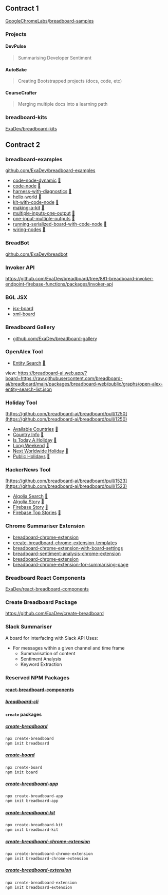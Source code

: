 ## Contract 1

[GoogleChromeLabs](https://github.com/GoogleChromeLabs)/[breadboard-samples](https://github.com/GoogleChromeLabs/breadboard-samples)

### Projects

#### DevPulse

> Summarising Developer Sentiment

#### AutoBake

> Creating Bootstrapped projects (docs, code, etc)

#### CourseCrafter

> Merging multiple docs into a learning path

### breadboard-kits

[ExaDev/breadboard-kits](https://github.com/ExaDev/breadboard-kits)

## Contract 2

### breadboard-examples

[github.com/ExaDev/breadboard-examples](https://github.com/ExaDev/breadboard-examples)

- [code-node-dynamic](https://github.com/ExaDev/breadboard-examples/tree/main/src/examples/code-node-dynamic)
  [🔗](https://breadboard-ai.web.app/?mode=list&board=https://raw.githubusercontent.com/ExaDev/breadboard-examples/main/src/examples/code-node-dynamic/graph.json)
- [code-node](https://github.com/ExaDev/breadboard-examples/tree/main/src/examples/code-node)
  [🔗](https://breadboard-ai.web.app/?mode=list&board=https://raw.githubusercontent.com/ExaDev/breadboard-examples/main/src/examples/code-node/graph.json)
- [harness-with-diagnostics](https://github.com/ExaDev/breadboard-examples/tree/main/src/examples/harness-with-diagnostics)
  [🔗](https://breadboard-ai.web.app/?mode=list&board=https://raw.githubusercontent.com/ExaDev/breadboard-examples/main/src/examples/harness-with-diagnostics/graph.json)
- [hello-world](https://github.com/ExaDev/breadboard-examples/tree/main/src/examples/hello-world)
  [🔗](https://breadboard-ai.web.app/?mode=list&board=https://raw.githubusercontent.com/ExaDev/breadboard-examples/main/src/examples/hello-world/graph.json)
- [kit-with-code-node](https://github.com/ExaDev/breadboard-examples/tree/main/src/examples/kit-with-code-node)
  [🔗](https://breadboard-ai.web.app/?mode=list&board=https://raw.githubusercontent.com/ExaDev/breadboard-examples/main/src/examples/kit-with-code-node/graph.json)
- [making-a-kit](https://github.com/ExaDev/breadboard-examples/tree/main/src/examples/making-a-kit)
  [🔗](https://breadboard-ai.web.app/?mode=list&board=https://raw.githubusercontent.com/ExaDev/breadboard-examples/main/src/examples/making-a-kit/graph.json)
- [multiple-inputs-one-output](https://github.com/ExaDev/breadboard-examples/tree/main/src/examples/multiple-inputs-one-output)
  [🔗](https://breadboard-ai.web.app/?mode=list&board=https://raw.githubusercontent.com/ExaDev/breadboard-examples/main/src/examples/multiple-inputs-one-output/graph.json)
- [one-input-multiple-outputs](https://github.com/ExaDev/breadboard-examples/tree/main/src/examples/one-input-multiple-outputs)
  [🔗](https://breadboard-ai.web.app/?mode=list&board=https://raw.githubusercontent.com/ExaDev/breadboard-examples/main/src/examples/one-input-multiple-outputs/graph.json)
- [running-serialized-board-with-code-node](https://github.com/ExaDev/breadboard-examples/tree/main/src/examples/running-serialized-board-with-code-node)
  [🔗](https://breadboard-ai.web.app/?mode=list&board=https://raw.githubusercontent.com/ExaDev/breadboard-examples/main/src/examples/running-serialized-board-with-code-node/graph.json)
- [wiring-nodes](https://github.com/ExaDev/breadboard-examples/tree/main/src/examples/wiring-nodes)
  [🔗](https://breadboard-ai.web.app/?mode=list&board=https://raw.githubusercontent.com/ExaDev/breadboard-examples/main/src/examples/wiring-nodes/graph.json)

### BreadBot

[github.com/ExaDev/breadbot](https://github.com/ExaDev/breadbot/branches)

### Invoker API

https://github.com/ExaDev/breadboard/tree/881-breadboard-invoker-endpoint-firebase-functions/packages/invoker-api

### BGL JSX

- [jsx-board](https://github.com/ExaDev/breadboard/tree/jsx-board/packages/jsx-board)
- [xml-board](https://github.com/ExaDev/breadboard/tree/xml-board/packages/xml)

### Breadboard Gallery

- [github.com/ExaDev/breadboard-gallery](https://github.com/ExaDev/breadboard-gallery)

### OpenAlex Tool

- [Entity Search](https://github.com/breadboard-ai/breadboard/blob/main/packages/breadboard-web/src/boards/open-alex-entity-search-list.ts)
  [🔗](https://breadboard-ai.web.app/?board=https://raw.githubusercontent.com/breadboard-ai/breadboard/main/packages/breadboard-web/public/graphs/open-alex-entity-search-list.json)

view: https://breadboard-ai.web.app/?board=https://raw.githubusercontent.com/breadboard-ai/breadboard/main/packages/breadboard-web/public/graphs/open-alex-entity-search-list.json

### Holiday Tool

[https://github.com/breadboard-ai/breadboard/pull/1250](https://github.com/breadboard-ai/breadboard/pull/1250)

- [Available Countries](https://github.com/breadboard-ai/breadboard/blob/main/packages/breadboard-web/src/boards/nager.date/available-countries.ts)
  [🔗](https://breadboard-ai.web.app/?board=https://raw.githubusercontent.com/breadboard-ai/breadboard/main/packages/breadboard-web/public/graphs/nager.date/available-countries.json)
- [Country Info](https://github.com/breadboard-ai/breadboard/blob/main/packages/breadboard-web/src/boards/nager.date/country-info.ts)
  [🔗](https://breadboard-ai.web.app/?board=https://raw.githubusercontent.com/breadboard-ai/breadboard/main/packages/breadboard-web/public/graphs/nager.date/country-info.json)
- [Is Today A Holiday](https://github.com/breadboard-ai/breadboard/blob/main/packages/breadboard-web/src/boards/nager.date/is-today-public-holiday.ts)
  [🔗](https://breadboard-ai.web.app/?board=https://raw.githubusercontent.com/breadboard-ai/breadboard/main/packages/breadboard-web/public/graphs/nager.date/is-today-public-holiday.json)
- [Long Weekend](https://github.com/breadboard-ai/breadboard/blob/main/packages/breadboard-web/src/boards/nager.date/long-weekend.ts)
  [🔗](https://breadboard-ai.web.app/?board=https://raw.githubusercontent.com/breadboard-ai/breadboard/main/packages/breadboard-web/public/graphs/nager.date/long-weekend.json)
- [Next Worldwide Holiday](https://github.com/breadboard-ai/breadboard/blob/main/packages/breadboard-web/src/boards/nager.date/next-holiday-worldwide.ts)
  [🔗](https://breadboard-ai.web.app/?board=https://raw.githubusercontent.com/breadboard-ai/breadboard/main/packages/breadboard-web/public/graphs/nager.date/next-holiday-worldwide.json)
- [Public Holidays](https://github.com/breadboard-ai/breadboard/blob/main/packages/breadboard-web/src/boards/nager.date/public-holidays.ts)
  [🔗](https://breadboard-ai.web.app/?board=https://raw.githubusercontent.com/breadboard-ai/breadboard/main/packages/breadboard-web/public/graphs/nager.date/public-holidays.json)

### HackerNews Tool

[https://github.com/breadboard-ai/breadboard/pull/1523](https://github.com/breadboard-ai/breadboard/pull/1523)

- [Algolia Search](https://github.com/ExaDev/breadboard/blob/hackersnews-toolworker/packages/breadboard-web/src/boards/hacker_news_algolia_search.ts)
  [🔗](https://breadboard-ai.web.app/?board=https://raw.githubusercontent.com/ExaDev/breadboard/hackersnews-toolworker/packages/breadboard-web/public/graphs/hacker_news_algolia_search.json)
- [Algolia Story](https://github.com/ExaDev/breadboard/blob/hackersnews-toolworker/packages/breadboard-web/src/boards/hacker_news_algolia_story_from_id.ts)
  [🔗](https://breadboard-ai.web.app/?board=https://raw.githubusercontent.com/ExaDev/breadboard/hackersnews-toolworker/packages/breadboard-web/public/graphs/hacker_news_algolia_story_from_id.json)
- [Firebase Story](https://github.com/ExaDev/breadboard/blob/hackersnews-toolworker/packages/breadboard-web/src/boards/hacker_news_firebase_story_from_id.ts)
  [🔗](https://breadboard-ai.web.app/?board=https://raw.githubusercontent.com/ExaDev/breadboard/hackersnews-toolworker/packages/breadboard-web/public/graphs/hacker_news_firebase_story_from_id.json)
- [Firebase Top Stories](https://github.com/ExaDev/breadboard/blob/hackersnews-toolworker/packages/breadboard-web/src/boards/hacker_news_firebase_top_story_ids.ts)
  [🔗](https://breadboard-ai.web.app/?board=https://raw.githubusercontent.com/ExaDev/breadboard/hackersnews-toolworker/packages/breadboard-web/public/graphs/hacker_news_firebase_top_story_ids.json)

### Chrome Summariser Extension

- [breadboard-chrome-extension](https://github.com/ExaDev/breadboard/tree/breadboard-chrome-extension/packages/breadboard-chrome-extension)
- [create-breadboard-chrome-extension-templates](https://github.com/ExaDev/breadboard/tree/create-breadboard-chrome-extension-templates/packages/breadboard-chrome-extensions)
- [breadboard-chrome-extension-with-board-settings](https://github.com/ExaDev/breadboard/tree/breadboard-chrome-extension-with-board-settings/packages/breadboard-chrome-extension)
- [breadboard-sentiment-analysis-chrome-extension](https://github.com/ExaDev/breadboard/tree/breadboard-sentiment-analysis-chrome-extension/packages/breadboard-chrome-extension)
- [breadboard-chrome-extension](https://github.com/ExaDev/breadboard/tree/breadboard-chrome-extension-for-summarising-page/packages/breadboard-chrome-extension)
- [breadboard-chrome-extension-for-summarising-page](https://github.com/ExaDev/breadboard/tree/breadboard-chrome-extension-for-summarising-page/packages/breadboard-chrome-extension)

### Breadboard React Components

[ExaDev/react-breadboard-components](https://github.com/ExaDev/react-breadboard-components)

### Create Breadboard Package

https://github.com/ExaDev/create-breadboard

### Slack Summariser
A board for interfacing with Slack API
Uses:
- For messages within a given channel and time frame
  - Summarisation of content
  - Sentiment Analysis
  - Keyword Extraction

### Reserved NPM Packages

#### [react-breadboard-components](https://www.npmjs.com/package/react-breadboard-components)

##### [breadboard-cli](https://www.npmjs.com/package/breadboard-cli)

#### `create` packages

##### [create-breadboard](https://www.npmjs.com/package/create-breadboard)

```bash
npx create-breadboard
npm init breadboard
```

##### [create-board](https://www.npmjs.com/package/create-board)

```bash
npx create-board
npm init board
```

##### [create-breadboard-app](https://www.npmjs.com/package/create-breadboard-app)

```bash
npx create-breadboard-app
npm init breadboard-app
```

##### [create-breadboard-kit](https://www.npmjs.com/package/create-breadboard-kit)

```bash
npx create-breadboard-kit
npm init breadboard-kit
```

##### [create-breadboard-chrome-extension](https://www.npmjs.com/package/create-breadboard-chrome-extension)

```bash
npx create-breadboard-chrome-extension
npm init breadboard-chrome-extension
```

##### [create-breadboard-extension](https://www.npmjs.com/package/create-breadboard-extension)

```bash
npx create-breadboard-extension
npm init breadboard-extension
```
